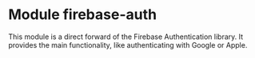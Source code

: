 # Module firebase-auth
This module is a direct forward of the Firebase Authentication library. It provides the main functionality, like authenticating with Google or Apple.